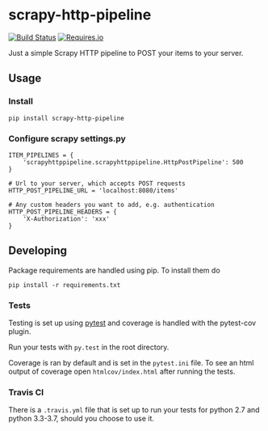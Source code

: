 scrapy-http-pipeline
==========================

[![Build Status](https://travis-ci.com/thecodecook/scrapy-http-pipeline.svg?branch=master)](https://travis-ci.com/thecodecook/scrapy-http-pipeline)
[![Requires.io](https://requires.io/github/thecodecook/scrapy-http-pipeline/requirements.svg?branch=master)](https://requires.io/github/thecodecook/scrapy-http-pipeline/requirements?branch=master)

Just a simple Scrapy HTTP pipeline to POST your items to your server.

## Usage

### Install

```
pip install scrapy-http-pipeline
```

### Configure scrapy settings.py

```
ITEM_PIPELINES = {
    'scrapyhttppipeline.scrapyhttppipeline.HttpPostPipeline': 500
}

# Url to your server, which accepts POST requests
HTTP_POST_PIPELINE_URL = 'localhost:8080/items'

# Any custom headers you want to add, e.g. authentication
HTTP_POST_PIPELINE_HEADERS = {
    'X-Authorization': 'xxx'
}
```

## Developing

Package requirements are handled using pip. To install them do

```
pip install -r requirements.txt
```

### Tests

Testing is set up using [pytest](http://pytest.org) and coverage is handled
with the pytest-cov plugin.

Run your tests with ```py.test``` in the root directory.

Coverage is ran by default and is set in the ```pytest.ini``` file.
To see an html output of coverage open ```htmlcov/index.html``` after running the tests.

### Travis CI

There is a ```.travis.yml``` file that is set up to run your tests for python 2.7
and python 3.3-3.7, should you choose to use it.
